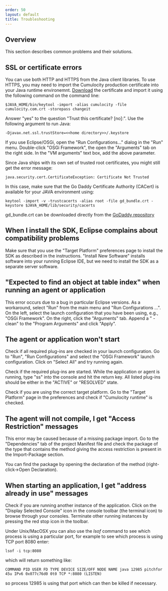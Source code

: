 ```yaml
---
order: 50
layout: default
title: Troubleshooting
---
```

## Overview

This section describes common problems and their solutions.

## SSL or certificate errors

You can use both HTTP and HTTPS from the Java client libraries. To use HTTPS, you may need to import the Cumulocity production certificate into your Java runtime environemnt. [Download](/cumulocity.com.cert "cumulocity.com certificate") the certificate and import it using the following command on the command line:

    $JAVA_HOME/bin/keytool -import -alias cumulocity -file cumulocity.com.crt -storepass changeit

Answer "yes" to the question "Trust this certificate? [no]:". Use the following argument to run Java:

    -Djavax.net.ssl.trustStore=<<home directory>>/.keystore

If you use Eclipse/OSGi, open the "Run Configurations..." dialog in the "Run" menu. Double-click "OSGi Framework", the open the "Arguments" tab on the right side. In the "VM arguments" text box, add the above parameter.

Since Java ships with its own set of trusted root certificates, you might still get the error message:

    java.security.cert.CertificateException: Certificate Not Trusted

In this case, make sure that the Go Daddy Certificate Authority (CACert) is available for your JAVA environment using:

    keytool -import -v -trustcacerts -alias root -file gd_bundle.crt -keystore $JAVA_HOME/lib/security/cacerts

gd\_bundle.crt can be downloaded directly from the [GoDaddy repository](https://certs.godaddy.com/anonymous/repository.pki)

## When I install the SDK, Eclipse complains about compatibility problems

Make sure that you use the "Target Platform" preferences page to install the SDK as described in the instructions. "Install New Software" installs software into your running Eclipse IDE, but we need to install the SDK as a separate server software.

## "Expected to find an object at table index" when running an agent or application

This error occurs due to a bug in particular Eclipse versions. As a workaround, select "Run" from the main menu and "Run Configurations ...". On the left, select the launch configuration that you have been using, e.g., "OSGi Framework". On the right, click the "Arguments" tab. Append a " -clean" to the "Program Arguments" and click "Apply".

## The agent or application won't start

Check if all required plug-ins are checked in your launch configuration. Go to "Run", "Run Configurations" and select the "OSGi Framework" launch configuration. Click on "Select All" and try running again.

Check if the required plug-ins are started. While the application or agent is running, type "ss" into the console and hit the return key. All listed plug-ins should be either in the "ACTIVE" or "RESOLVED" state.

Check if you are using the correct target platform. Go to the "Target Platform" page in the preferences and check if "Cumulocity runtime" is checked.

## The agent will not compile, I get "Access Restriction" messages

This error may be caused because of a missing package import. Go to the "Dependencies" tab of the project Manifest file and check the package of the type that contains the method giving the access restriction is present in the Import-Package section.

You can find the package by opening the declaration of the method (right-click-\>Open Declaration).

## When starting an application, I get "address already in use" messages

Check if you are running another instance of the application. Click on the "Display Selected Console" icon in the console toolbar (the terminal icon) to browse through your consoles. Terminate other running instances by pressing the red stop icon in the toolbar.

Under Unix/MacOSX you can also use the *lsof* command to see which process is using a particular port, for example to see which process is using TCP port 8080 enter:

    lsof -i tcp:8080

which will return something like:

    COMMAND PID USER FD TYPE DEVICE SIZE/OFF NODE NAME java 12985 pitchfor 45u IPv6 0x077c76d0 0t0 TCP *:8080 (LISTEN)

so process 12985 is using that port which can then be killed if necessary.
